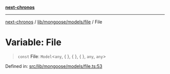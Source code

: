 [**next-chronos**](../../../../../README.md)

***

[next-chronos](../../../../../README.md) / [lib/mongoose/models/file](../README.md) / File

# Variable: File

> `const` **File**: `Model`\<`any`, \{ \}, \{ \}, \{ \}, `any`, `any`\>

Defined in: [src/lib/mongoose/models/file.ts:53](https://github.com/Bababum95/next-chronos/blob/41860730c8dd12c16699269e1eee86402c8d1a9f/src/lib/mongoose/models/file.ts#L53)
